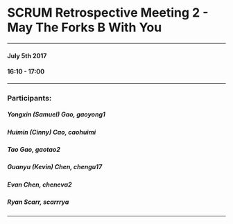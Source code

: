 # SCRUM Retrospective Meeting 2 - May The Forks B With You
---
#### July 5th 2017 
#### 16:10 - 17:00
***
### Participants:
##### Yongxin (Samuel) Gao, gaoyong1
##### Huimin (Cinny) Cao, caohuimi
##### Tao Gao, gaotao2
##### Guanyu (Kevin) Chen, chengu17
##### Evan Chen, cheneva2
##### Ryan Scarr, scarrrya
***